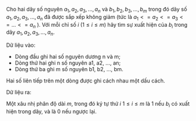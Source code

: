 Cho hai dãy số nguyên $a_{1},a_{2},a_{3},...,a_{n}$ và $b_{1},b_{2},b_{3},...,b_{m}$ trong đó dãy số $a_{1},a_{2},a_{3},...,a_{n}$ đã được sắp xếp không giảm (tức là $a_{1} <= a_{2} <= a_{3} <= ... <= a_{n}$ ). Với mỗi chỉ số $i$ $(1\leq i \leq m)$ hãy tìm sự xuất hiện của $b_{i}$ trong dãy $a_{1},a_{2},a_{3},...,a_{n}$.

Dữ liệu vào:

- Dòng đầu ghi hai số nguyên dương n và m;
- Dòng thứ hai ghi n số nguyên a1, a2, ..., an;
- Dòng thứ ba ghi m số nguyên b1, b2, ..., bm.

Hai số liên tiếp trên một dòng được ghi cách nhau một dấu cách.

Dữ liệu ra:

Một xâu nhị phân độ dài $m$, trong đó ký tự thứ $i$ $1 \leq i \leq m$ là 1 nếu $b_{i}$ có xuất hiện trong dãy, và là 0 nếu ngược lại.